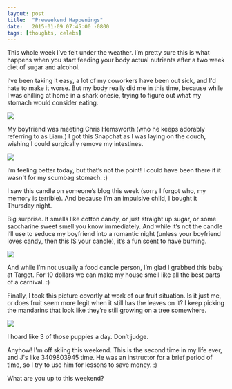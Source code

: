 ```yaml
---
layout: post
title:  "Preweekend Happenings"
date:   2015-01-09 07:45:00 -0800
tags: [thoughts, celebs]
---
```


This whole week I’ve felt under the weather. I’m pretty sure this is what happens when you start feeding your body actual nutrients after a two week diet of sugar and alcohol. 

I’ve been taking it easy, a lot of my coworkers have been out sick, and I'd hate to make it worse. But my body really did me in this time, because while I was chilling at home in a shark onesie, trying to figure out what my stomach would consider eating.

![](https://lh5.googleusercontent.com/-popriW-o1rA/VH6hu6tBwzI/AAAAAAAATGw/KcQDZigrIpQ/w537-h716-no/IMG_5015.JPG)

My boyfriend was meeting Chris Hemsworth (who he keeps adorably referring to as Liam.) I got this Snapchat as I was laying on the couch, wishing I could surgically remove my intestines.

![](https://lh3.googleusercontent.com/NqGzdOomSihcELoqn6MQiptlK2A76QbaXMU5n4aA2V1U=w403-h715-no)

I’m feeling better today, but that’s not the point! I could have been there if it wasn't for my scumbag stomach. :)

I saw this candle on someone’s blog this week (sorry I forgot who, my memory is terrible). And because I’m an impulsive child, I bought it Thursday night. 

Big surprise. It smells like cotton candy, or just straight up sugar, or some saccharine sweet smell you know immediately. And while it’s not the candle I’ll use to seduce my boyfriend into a romantic night (unless your boyfriend loves candy, then this IS your candle), it’s a fun scent to have burning.

![](https://lh6.googleusercontent.com/WsK-aKJupQyVZ-mLUWnAQTNBMrcdR3EtpWQYopftPZAt=w781-h716-no)

And while I’m not usually a food candle person, I’m glad I grabbed this baby at Target. For 10 dollars we can make my house smell like all the best parts of a carnival. :)

Finally, I took this picture covertly at work of our fruit situation. Is it just me, or does fruit seem more legit when it still has the leaves on it? I keep picking the mandarins that look like they’re still growing on a tree somewhere.

![](https://lh6.googleusercontent.com/u_tS1bNtXP4S3y8B1bQmBr5NSX4SoAu3B-QIxoG_xcD6=w1041-h713-no)

I hoard like 3 of those puppies a day. Don’t judge.

Anyhow! I'm off skiing this weekend. This is the second time in my life ever, and J's like 3409803945 time. He was an instructor for a brief period of time, so I try to use him for lessons to save money. :)

What are you up to this weekend?
